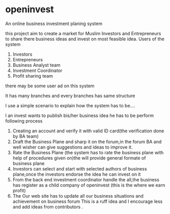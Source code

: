 # openinvest
An online business investment planing system

this project aim to create a market for  Muslim Investors and Entrepreneurs to share there business ideas and invest on most feasible idea.
Users of the system
1. Investors
2. Entrepreneurs 
3. Business Analyst team 
4. Investment Coordinator
5. Profit sharing team  


there may be some user ad on this system

It has many branches and every branches has same structure 

I use a simple scenario to explain how the system has to be....

I an invest wants to publish bis/her business idea he has to be perform following process
1. Creating an account and verify it with valid ID card(the verification done by BA team)
2. Draft the Business Plane and sharp it on the forum,in the forum BA and well wisher can give suggestions and ideas to improve it.
3. Rate the Business Plane (the system has to rate the business plane with help of procedures given on)the will provide general formate of business plane 
4. Investors can select and start with selected authors of business plane,once the investors endorse the idea he can invest on it
5. From the back end investment coordinator handle the all,the business has register as a child company of openinvest (this is the where we earn profit)
6. The Our web site has to update all our business situations and achievement on business forum
This is a ruff idea and I encourage less and add ideas from contributors .
